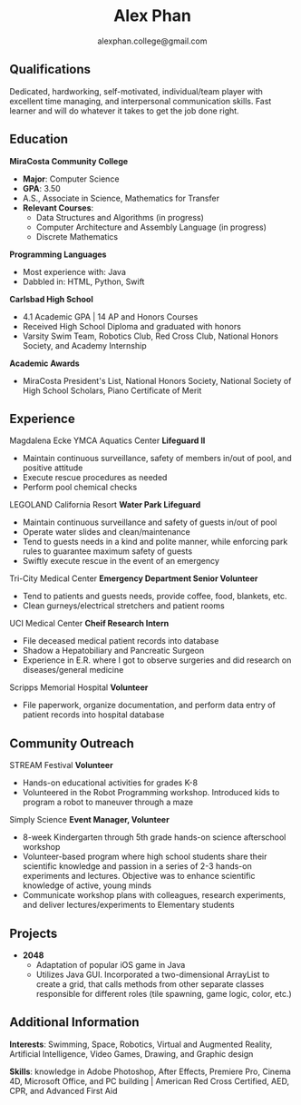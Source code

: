 <h1 align="center">
  Alex Phan 
</h1>

<p align="center">
  alexphan.college@gmail.com
</p>

## Qualifications

Dedicated, hardworking, self-motivated, individual/team player with excellent time managing, and interpersonal communication skills. Fast learner and will do whatever it takes to get the job done right.

## Education

**MiraCosta Community College**
  - **Major**: Computer Science
  - **GPA**: 3.50
  - A.S., Associate in Science, Mathematics for Transfer
  - **Relevant Courses**:
    - Data Structures and Algorithms (in progress)
    - Computer Architecture and Assembly Language (in progress)
    - Discrete Mathematics

**Programming Languages**
  - Most experience with: Java
  - Dabbled in: HTML, Python, Swift

**Carlsbad High School**
  - 4.1 Academic GPA \| 14 AP and Honors Courses
  - Received High School Diploma and graduated with honors
  - Varsity Swim Team, Robotics Club, Red Cross Club, National Honors Society, and Academy Internship
  
**Academic Awards**
  - MiraCosta President's List, National Honors Society, National Society of High School Scholars, Piano Certificate of Merit

## Experience
Magdalena Ecke YMCA Aquatics Center
**Lifeguard II**
  - Maintain continuous surveillance, safety of members in/out of pool, and positive attitude
  - Execute rescue procedures as needed
  - Perform pool chemical checks

LEGOLAND California Resort
**Water Park Lifeguard**
  - Maintain continuous surveillance and safety of guests in/out of pool
  -	Operate water slides and clean/maintenance
  -	Tend to guests needs in a kind and polite manner, while enforcing park rules to guarantee maximum safety of guests
  -	Swiftly execute rescue in the event of an emergency

Tri-City Medical Center
**Emergency Department Senior Volunteer**
  - Tend to patients and guests needs, provide coffee, food, blankets, etc.
  - Clean gurneys/electrical stretchers and patient rooms
  
UCI Medical Center
**Cheif Research Intern**
  - File deceased medical patient records into database
  - Shadow a Hepatobiliary and Pancreatic Surgeon
  - Experience in E.R. where I got to observe surgeries and did research on diseases/general medicine

Scripps Memorial Hospital
**Volunteer**
  - File paperwork, organize documentation, and perform data entry of patient records into hospital database

## Community Outreach
STREAM Festival
**Volunteer**
  - Hands-on educational activities for grades K-8
  - Volunteered in the Robot Programming workshop. Introduced kids to program a robot to maneuver through a maze
  
Simply Science
**Event Manager, Volunteer**
  - 8-week Kindergarten through 5th grade hands-on science afterschool workshop
  -	Volunteer-based program where high school students share their scientific knowledge and passion in a series of 2-3 hands-on experiments and lectures. Objective was to enhance scientific knowledge of active, young minds
  -	Communicate workshop plans with colleagues, research experiments, and deliver lectures/experiments to Elementary students

## Projects
- **2048**
  - Adaptation of popular iOS game in Java
  - Utilizes Java GUI. Incorporated a two-dimensional ArrayList to create a grid, that calls methods from other separate classes responsible for different roles (tile spawning, game logic, color, etc.)

## Additional Information
**Interests**: Swimming, Space, Robotics, Virtual and Augmented Reality, Artificial Intelligence, Video Games, Drawing, and Graphic design

**Skills**: knowledge in Adobe Photoshop, After Effects, Premiere Pro, Cinema 4D, Microsoft Office, and PC building \| American Red Cross Certified, AED, CPR, and Advanced First Aid
